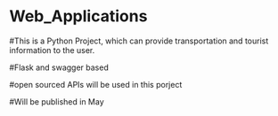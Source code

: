# Web_Applications

#This is a Python Project, which can provide transportation and tourist information to the user.

#Flask and swagger based

#open sourced APIs will be used in this porject

#Will be published in May 
